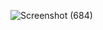 ![Screenshot (684)](https://github.com/nthanhminh/OOP_SS/assets/124753460/a29fae31-b987-4042-9cdb-6c6e07aa79e0)

